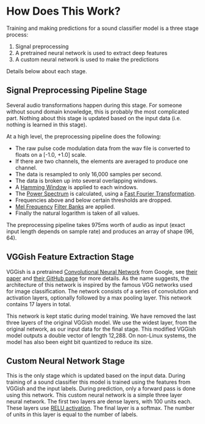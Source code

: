 # How Does This Work?

Training and making predictions for a sound classifier model is a three
stage process:

1. Signal preprocessing
2. A pretrained neural network is used to extract deep features
3. A custom neural network is used to make the predictions

Details below about each stage.

## Signal Preprocessing Pipeline Stage
Several audio transformations happen during this stage. For someone without
sound domain knowledge, this is probably the most complicated part.
Nothing about this stage is updated based on the input data (i.e. nothing
is learned in this stage).

At a high level, the preprocessing pipeline does the following:
* The raw pulse code modulation data from the wav file is converted to
floats on a [-1.0, +1.0] scale.
* If there are two channels, the elements are averaged to produce one channel.
* The data is resampled to only 16,000 samples per second.
* The data is broken up into several overlapping windows.
* A [Hamming Window](https://en.wikipedia.org/wiki/Window_function#Hann_and_Hamming_windows) is applied to each windows.
* The [Power Spectrum](https://en.wikipedia.org/wiki/Spectral_density#Power_spectral_density) is calculated, using a [Fast Fourier Transformation](https://en.wikipedia.org/wiki/Fourier_transform).
* Frequencies above and below certain thresholds are dropped.
* [Mel Frequency](https://en.wikipedia.org/wiki/Mel_scale) [Filter Banks](https://en.wikipedia.org/wiki/Filter_bank) are applied.
* Finally the natural logarithm is taken of all values.

The preprocessing pipeline takes 975ms worth of audio as input (exact
input length depends on sample rate) and produces an array of shape
(96, 64).

## VGGish Feature Extraction Stage
VGGish is a pretrained [Convolutional Neural Network](https://en.wikipedia.org/wiki/Convolutional_neural_network) from Google,
see [their paper](https://ai.google/research/pubs/pub45611) and [their GitHub page](https://github.com/tensorflow/models/tree/master/research/audioset/vggish) for more details. As the name suggests, the architecture of
this network is inspired by the famous VGG networks used for image
classification. The network consists of a series of convolution and
activation layers, optionally followed by a max pooling layer.
This network contains 17 layers in total.

This network is kept static during model training. We have removed the
last three layers of the original VGGish model. We use the widest
layer, from the original network, as our input data for the final
stage. This modified VGGish model outputs a double vector of length
12,288. On non-Linux systems, the model has also been eight bit
quantized to reduce its size.

## Custom Neural Network Stage
This is the only stage which is updated based on the input data.
During training of a sound classifier this model is trained using
the features from VGGish and the input labels. During prediction,
only a forward pass is done using this network. This custom neural
network is a simple three layer neural network. The first two
layers are dense layers, with 100 units each. These layers use [RELU activation](https://en.wikipedia.org/wiki/Rectifier_(neural_networks)).
The final layer is a softmax. The number of units in this layer is
equal to the number of labels.
